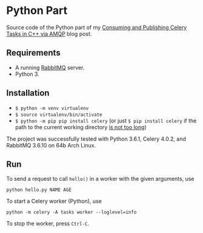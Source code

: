# Python Part

Source code of the Python part of my [Consuming and Publishing Celery Tasks in
C++ via
AMQP](https://blog.petrzemek.net/2017/06/25/consuming-and-publishing-celery-tasks-in-cpp-via-amqp/)
blog post.

## Requirements

* A running [RabbitMQ](https://www.rabbitmq.com/) server.
* Python 3.

## Installation

* `$ python -m venv virtualenv`
* `$ source virtualenv/bin/activate`
* `$ python -m pip pip install celery` (or just `$ pip install celery`
  if the path to the current working directory [is not too
  long](https://github.com/pypa/pip/issues/1773))

The project was successfully tested with Python 3.6.1, Celery 4.0.2, and
RabbitMQ 3.6.10 on 64b Arch Linux.

## Run

To send a request to call `hello()` in a worker with the given arguments, use

```text
python hello.py NAME AGE
```

To start a Celery worker (Python), use

```text
python -m celery -A tasks worker --loglevel=info
```

To stop the worker, press `Ctrl-C`.

